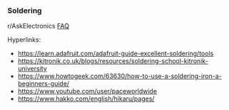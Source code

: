 ### Soldering


r/AskElectronics [FAQ](https://www.reddit.com/r/AskElectronics/wiki/soldering/)


Hyperlinks:
- https://learn.adafruit.com/adafruit-guide-excellent-soldering/tools
- https://kitronik.co.uk/blogs/resources/soldering-school-kitronik-university
- https://www.howtogeek.com/63630/how-to-use-a-soldering-iron-a-beginners-guide/
- https://www.youtube.com/user/paceworldwide
- https://www.hakko.com/english/hikaru/pages/

